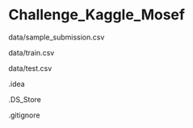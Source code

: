 # Challenge_Kaggle_Mosef

data/sample_submission.csv

data/train.csv

data/test.csv

.idea

.DS_Store

.gitignore